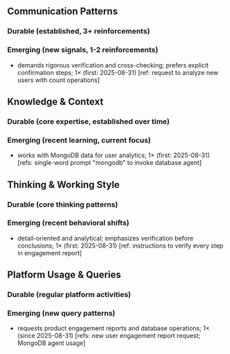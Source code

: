 ## Communication Patterns
### Durable (established, 3+ reinforcements)

### Emerging (new signals, 1-2 reinforcements)
- demands rigorous verification and cross-checking; prefers explicit confirmation steps; 1× (first: 2025-08-31) [ref: request to analyze new users with count operations]

## Knowledge & Context
### Durable (core expertise, established over time)

### Emerging (recent learning, current focus)
- works with MongoDB data for user analytics; 1× (first: 2025-08-31) [refs: single-word prompt "mongodb" to invoke database agent]

## Thinking & Working Style
### Durable (core thinking patterns)

### Emerging (recent behavioral shifts)
- detail-oriented and analytical; emphasizes verification before conclusions; 1× (first: 2025-08-31) [ref: instructions to verify every step in engagement report]

## Platform Usage & Queries
### Durable (regular platform activities)

### Emerging (new query patterns)
- requests product engagement reports and database operations; 1× (since 2025-08-31) [refs: new user engagement report request; MongoDB agent usage]